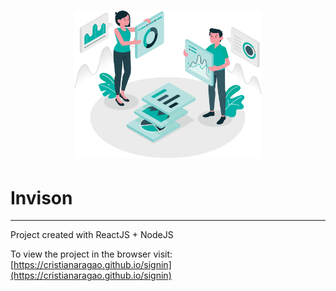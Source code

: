 <h1 align="center">
  <img src="/src/assets/Data@2x.png" alt="Invision" title="Invision" width="300">
</h1>

# Invison

<hr/>

Project created with ReactJS + NodeJS


To view the project in the browser visit: [https://cristianaragao.github.io/signin](https://cristianaragao.github.io/signin)
